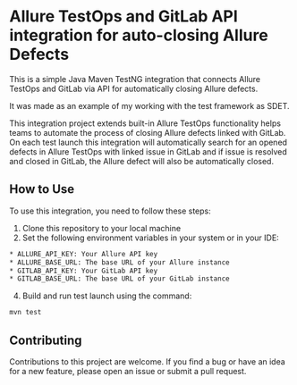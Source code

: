 # Allure TestOps and GitLab API integration for auto-closing Allure Defects

This is a simple Java Maven TestNG integration that connects Allure TestOps and GitLab via API for automatically closing 
Allure defects.

It was made as an example of my working with the test framework as SDET.

This integration project extends built-in Allure TestOps functionality helps teams to automate the process of closing 
Allure defects linked with GitLab. On each test launch this integration will automatically search for an opened 
defects in Allure TestOps with linked issue in GitLab and if issue is resolved and closed in GitLab, the 
Allure defect will also be automatically closed.

## How to Use

To use this integration, you need to follow these steps:

1. Clone this repository to your local machine
2. Set the following environment variables in your system or in your IDE:

```bash
* ALLURE_API_KEY: Your Allure API key
* ALLURE_BASE_URL: The base URL of your Allure instance
* GITLAB_API_KEY: Your GitLab API key
* GITLAB_BASE_URL: The base URL of your GitLab instance
```
4. Build and run test launch using the command:
```bash
mvn test
```
## Contributing

Contributions to this project are welcome. If you find a bug or have an idea for a new feature, please open an issue or
submit a pull request.
